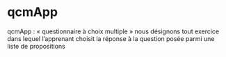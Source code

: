# qcmApp
qcmApp : « questionnaire à choix multiple » nous désignons tout exercice dans lequel l’apprenant  choisit la réponse à la question posée parmi une liste de propositions
